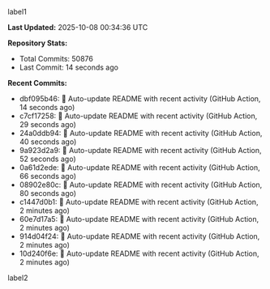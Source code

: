 
label1 
<!-- ACTIVITY_START -->
**Last Updated:** 2025-10-08 00:34:36 UTC

**Repository Stats:**
- Total Commits: 50876
- Last Commit: 14 seconds ago

**Recent Commits:**
- dbf095b46: 🤖 Auto-update README with recent activity (GitHub Action, 14 seconds ago)
- c7cf17258: 🤖 Auto-update README with recent activity (GitHub Action, 29 seconds ago)
- 24a0ddb94: 🤖 Auto-update README with recent activity (GitHub Action, 40 seconds ago)
- 9a923d2a9: 🤖 Auto-update README with recent activity (GitHub Action, 52 seconds ago)
- 0a61d2ede: 🤖 Auto-update README with recent activity (GitHub Action, 66 seconds ago)
- 08902e80c: 🤖 Auto-update README with recent activity (GitHub Action, 80 seconds ago)
- c1447d0b1: 🤖 Auto-update README with recent activity (GitHub Action, 2 minutes ago)
- 60e7d17a5: 🤖 Auto-update README with recent activity (GitHub Action, 2 minutes ago)
- 914d04f24: 🤖 Auto-update README with recent activity (GitHub Action, 2 minutes ago)
- 10d240f6e: 🤖 Auto-update README with recent activity (GitHub Action, 2 minutes ago)
<!-- ACTIVITY_END -->

label2
